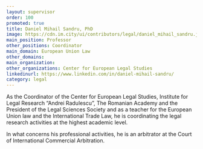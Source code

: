 ```yaml
---
layout: supervisor
order: 100
promoted: true
title: Daniel Mihail Sandru, PhD
image: https://cdn.im.city/ui/contributors/legal/daniel_mihail_sandru.jpg
main_position: Professor 
other_positions: Coordinator
main_domain: European Union Law
other_domains:
main_organization:
other_organizations: Center for European Legal Studies
linkedinurl: https://www.linkedin.com/in/daniel-mihail-sandru/
category: legal
---
```

As the Coordinator of the Center for European Legal Studies, Institute for Legal Research “Andrei Radulescu”, The Romanian Academy and the President of the Legal Sciences Society and as a teacher for the European Union law and the International Trade Law, he is coordinating the legal research activities at the highest academic level.

In what concerns his professional activities, he is an arbitrator at the Court of International Commercial Arbitration.
